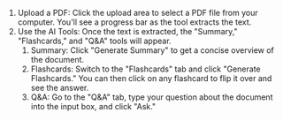 1. Upload a PDF: Click the upload area to select a PDF file from your computer. You'll see a progress bar as the tool extracts the text.
2. Use the AI Tools: Once the text is extracted, the "Summary," "Flashcards," and "Q&A" tools will appear.
    1. Summary: Click "Generate Summary" to get a concise overview of the document.
    2. Flashcards: Switch to the "Flashcards" tab and click "Generate Flashcards." You can then click on any flashcard to flip it over and see the answer.
    3. Q&A: Go to the "Q&A" tab, type your question about the document into the input box, and click "Ask."
